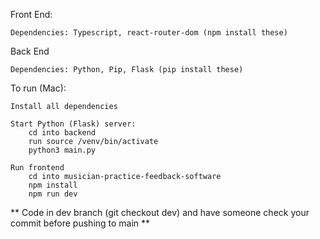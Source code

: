 Front End: 
    
    Dependencies: Typescript, react-router-dom (npm install these)

Back End
    
    Dependencies: Python, Pip, Flask (pip install these)

To run (Mac):

    Install all dependencies

    Start Python (Flask) server: 
        cd into backend
        run source /venv/bin/activate
        python3 main.py

    Run frontend
        cd into musician-practice-feedback-software
        npm install
        npm run dev

** Code in dev branch (git checkout dev) and have someone check your commit before pushing to main **





